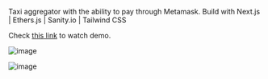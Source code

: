 Taxi aggregator with the ability to pay through Metamask. Build with Next.js | Ethers.js | Sanity.io | Tailwind CSS

Check [this link](https://tripster-t9303542205-yandexru.vercel.app/) to watch demo.

![image](https://user-images.githubusercontent.com/68920116/187444001-4460ae09-903f-43ee-8def-2b3486b480ae.png)

![image](https://user-images.githubusercontent.com/68920116/187444348-7ff24dec-6004-42f1-88c0-442e879df7a4.png)

